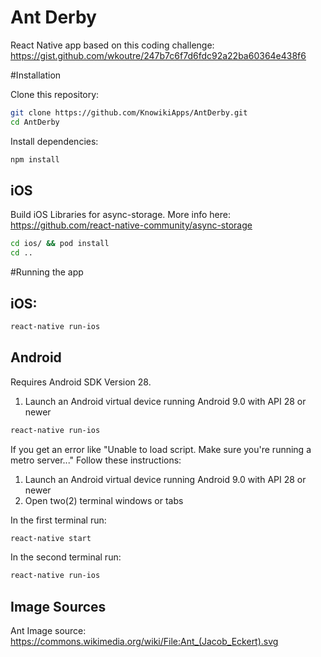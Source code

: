 # Ant Derby
React Native app based on this coding challenge:
https://gist.github.com/wkoutre/247b7c6f7d6fdc92a22ba60364e438f6

#Installation

Clone this repository:

```bash
git clone https://github.com/KnowikiApps/AntDerby.git
cd AntDerby
```

Install dependencies:

```bash
npm install
```
## iOS

Build iOS Libraries for async-storage. More info here:
https://github.com/react-native-community/async-storage

```bash
cd ios/ && pod install
cd ..
```

#Running the app

## iOS:

```bash
react-native run-ios
```

## Android

Requires Android SDK Version 28.

1. Launch an Android virtual device running Android 9.0 with API 28 or newer

```bash
react-native run-ios
```

If you get an error like "Unable to load script. Make sure you're running a metro server..." Follow these instructions:

1. Launch an Android virtual device running Android 9.0 with API 28 or newer
2. Open two(2) terminal windows or tabs

In the first terminal run:

```bash
react-native start
```

In the second terminal run:

```bash
react-native run-ios
```

## Image Sources

Ant Image source:
https://commons.wikimedia.org/wiki/File:Ant_(Jacob_Eckert).svg